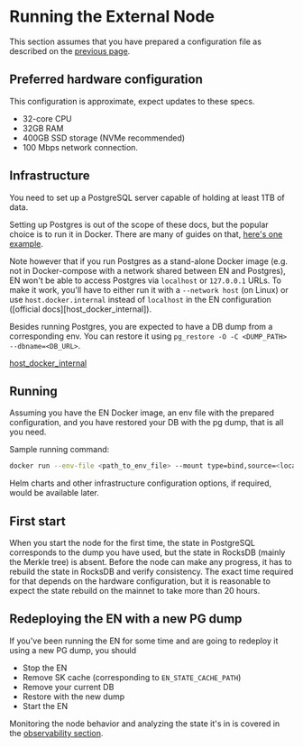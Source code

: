 # Running the External Node

This section assumes that you have prepared a configuration file as described on the
[previous page](./02_configuration.md).

## Preferred hardware configuration

This configuration is approximate, expect updates to these specs.

- 32-core CPU
- 32GB RAM
- 400GB SSD storage (NVMe recommended)
- 100 Mbps network connection.

## Infrastructure

You need to set up a PostgreSQL server capable of holding at least 1TB of data.

Setting up Postgres is out of the scope of these docs, but the popular choice is to run it in Docker. There are many of
guides on that, [here's one example](https://www.docker.com/blog/how-to-use-the-postgres-docker-official-image/).

Note however that if you run Postgres as a stand-alone Docker image (e.g. not in Docker-compose with a network shared
between EN and Postgres), EN won't be able to access Postgres via `localhost` or `127.0.0.1` URLs. To make it work,
you'll have to either run it with a `--network host` (on Linux) or use `host.docker.internal` instead of `localhost` in
the EN configuration ([official docs][host_docker_internal]).

Besides running Postgres, you are expected to have a DB dump from a corresponding env. You can restore it using
`pg_restore -O -C <DUMP_PATH> --dbname=<DB_URL>`.

[host_docker_internal](https://docs.docker.com/desktop/networking/#i-want-to-connect-from-a-container-to-a-service-on-the-host)

## Running

Assuming you have the EN Docker image, an env file with the prepared configuration, and you have restored your DB with
the pg dump, that is all you need.

Sample running command:

```sh
docker run --env-file <path_to_env_file> --mount type=bind,source=<local_rocksdb_data_path>,target=<configured_rocksdb_data_path> <image>
```

Helm charts and other infrastructure configuration options, if required, would be available later.

## First start

When you start the node for the first time, the state in PostgreSQL corresponds to the dump you have used, but the state
in RocksDB (mainly the Merkle tree) is absent. Before the node can make any progress, it has to rebuild the state in
RocksDB and verify consistency. The exact time required for that depends on the hardware configuration, but it is
reasonable to expect the state rebuild on the mainnet to take more than 20 hours.

## Redeploying the EN with a new PG dump

If you've been running the EN for some time and are going to redeploy it using a new PG dump, you should

- Stop the EN
- Remove SK cache (corresponding to `EN_STATE_CACHE_PATH`)
- Remove your current DB
- Restore with the new dump
- Start the EN

Monitoring the node behavior and analyzing the state it's in is covered in the
[observability section](./04_observability.md).
